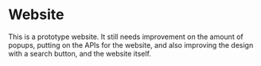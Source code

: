 # Website
This is a prototype website. It still needs improvement on the amount of popups, putting on the APIs for the website, and also improving the design with a search button, and the website itself. 
